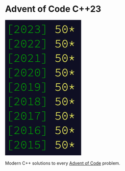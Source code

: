 # Advent of Code C++23

![screenshot from the advent of code website showing all 450 collected stars](./stars.png)

Modern C++ solutions to every [Advent of Code](https://adventofcode.com/2015/events) problem.

